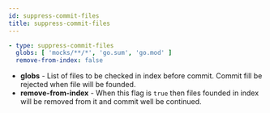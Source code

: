```yaml
---
id: suppress-commit-files
title: suppress-commit-files
---
```


<!-- TODO: Add correct description -->

``` yaml
- type: suppress-commit-files
  globs: [ 'mocks/**/*', 'go.sum', 'go.mod' ]
  remove-from-index: false
```

- **globs** - List of files to be checked in index before commit.
  Commit fill be rejected when file will be founded.
- **remove-from-index** - When this flag is `true` then files founded in index
  will be removed from it and commit well be continued.

